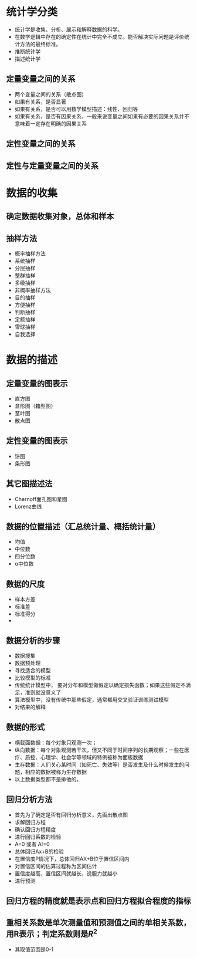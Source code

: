 # 统计学分类
 - 统计学是收集、分析、展示和解释数据的科学。
 - 在数学逻辑中存在的确定性在统计中完全不成立。能否解决实际问题是评价统计方法的最终标准。
 - 推断统计学
 - 描述统计学

## 定量变量之间的关系
 - 两个变量之间的关系（散点图）
 - 如果有关系，是否显著
 - 如果有关系，是否可以用数学模型描述：线性、回归等
 - 如果有关系，是否有因果关系，一般来说变量之间如果有必要的因果关系并不意味着一定存在明确的因果关系

## 定性变量之间的关系
## 定性与定量变量之间的关系

# 数据的收集
## 确定数据收集对象，总体和样本

## 抽样方法
 - 概率抽样方法
  - 系统抽样
  - 分层抽样
  - 整群抽样
  - 多级抽样 
 - 非概率抽样方法
  - 目的抽样
  - 方便抽样
  - 判断抽样
  - 定额抽样
  - 雪球抽样
  - 自我选择

# 数据的描述

## 定量变量的图表示
 - 直方图
 - 盒形图（箱型图）
 - 茎叶图
 - 散点图

## 定性变量的图表示
 - 饼图
 - 条形图

## 其它图描述法
 - Chernoff面孔图和星图
 - Lorenz曲线

## 数据的位置描述（汇总统计量、概括统计量）
 - 均值
 - 中位数
 - 四分位数
 - α中位数

## 数据的尺度
 - 样本方差
 - 标准差
 - 标准得分
 - 


## 数据分析的步骤
 - 数据搜集
 - 数据预处理
 - 寻找适合的模型
 - 比较模型的标准
  - 传统统计模型中， 要对分布和模型做假定以确定损失函数；如果这些假定不满足，准则就没意义了
  - 算法模型中，没有传统中那些假定，通常都用交叉验证训练测试模型
 - 对结果的解释

## 数据的形式
 - 横截面数据：每个对象只观测一次；
 - 纵向数据：每个对象观测若干次，但又不同于时间序列的长期观察；一些在医疗、质控、心理学、社会学等领域的特例被称为面板数据
 - 生存数据：人们关心某时间（如死亡、失效等）是否发生及什么时候发生的问题，相应的数据被称为生存数据
 - 以上数据类型都不是排他的。

## 回归分析方法
 - 首先为了确定是否有回归分析意义，先画出散点图
 - 求解回归方程
 - 确认回归方程精度
 - 进行回归系数的检验
  - A=0 或者 A!=0
 - 总体回归Ax+B的检验
  - 在置信度P情况下，总体回归AX+B位于置信区间内
  - 对置信区间的估算过程称为区间估计
  - 置信度越高，置信区间就越长，说服力就越小
 - 进行预测

## 回归方程的精度就是表示点和回归方程拟合程度的指标
## 重相关系数是单次测量值和预测值之间的单相关系数，用R表示；判定系数则是$R^2$
 - 其取值范围是0-1